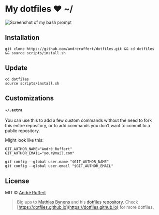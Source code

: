 # My dotfiles ❤ ~/

![Screenshot of my bash prompt](http://i.imgur.com/mqLwep4.png)

## Installation

```
git clone https://github.com/andreruffert/dotfiles.git && cd dotfiles && source scripts/install.sh
```

## Update
```
cd dotfiles
source scripts/install.sh
```

## Customizations

#### `~/.extra`
You can use this to add a few custom commands without the need to fork this entire repository, or to add commands you don’t want to commit to a public repository.

Might look like this:

```
GIT_AUTHOR_NAME="André Ruffert"
GIT_AUTHOR_EMAIL="your@mail.com"

git config --global user.name "$GIT_AUTHOR_NAME"
git config --global user.email "$GIT_AUTHOR_EMAIL"
```

## License

MIT © [André Ruffert](http://andreruffert.com/)

> Big ups to [Mathias Bynens](https://mathiasbynens.be/) and his [dotfiles repository](https://github.com/mathiasbynens/dotfiles).
> Check [https://dotfiles.github.io](https://dotfiles.github.io) for more dotfiles.
